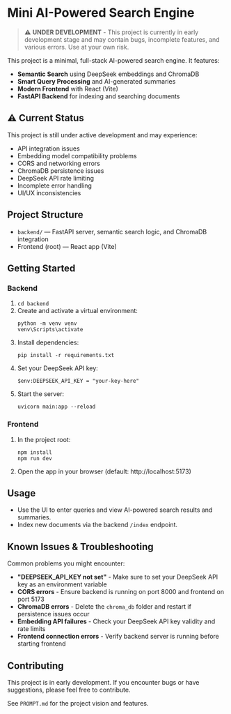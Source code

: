 # Mini AI-Powered Search Engine

> ⚠️ **UNDER DEVELOPMENT** - This project is currently in early development stage and may contain bugs, incomplete features, and various errors. Use at your own risk.

This project is a minimal, full-stack AI-powered search engine. It features:

- **Semantic Search** using DeepSeek embeddings and ChromaDB
- **Smart Query Processing** and AI-generated summaries
- **Modern Frontend** with React (Vite)
- **FastAPI Backend** for indexing and searching documents

## ⚠️ Current Status

This project is still under active development and may experience:

- API integration issues
- Embedding model compatibility problems
- CORS and networking errors
- ChromaDB persistence issues
- DeepSeek API rate limiting
- Incomplete error handling
- UI/UX inconsistencies

## Project Structure

- `backend/` — FastAPI server, semantic search logic, and ChromaDB integration
- Frontend (root) — React app (Vite)

## Getting Started

### Backend

1. `cd backend`
2. Create and activate a virtual environment:
   ```
   python -m venv venv
   venv\Scripts\activate
   ```
3. Install dependencies:
   ```
   pip install -r requirements.txt
   ```
4. Set your DeepSeek API key:
   ```
   $env:DEEPSEEK_API_KEY = "your-key-here"
   ```
5. Start the server:
   ```
   uvicorn main:app --reload
   ```

### Frontend

1. In the project root:
   ```
   npm install
   npm run dev
   ```
2. Open the app in your browser (default: http://localhost:5173)

## Usage

- Use the UI to enter queries and view AI-powered search results and summaries.
- Index new documents via the backend `/index` endpoint.

## Known Issues & Troubleshooting

Common problems you might encounter:

- **"DEEPSEEK_API_KEY not set"** - Make sure to set your DeepSeek API key as an environment variable
- **CORS errors** - Ensure backend is running on port 8000 and frontend on port 5173
- **ChromaDB errors** - Delete the `chroma_db` folder and restart if persistence issues occur
- **Embedding API failures** - Check your DeepSeek API key validity and rate limits
- **Frontend connection errors** - Verify backend server is running before starting frontend

## Contributing

This project is in early development. If you encounter bugs or have suggestions, please feel free to contribute.

See `PROMPT.md` for the project vision and features.
